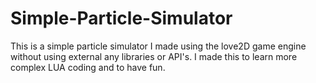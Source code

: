 # Simple-Particle-Simulator

This is a simple particle simulator I made using the love2D game engine without using external any libraries or API's. I made this to learn more complex LUA coding and to have fun.